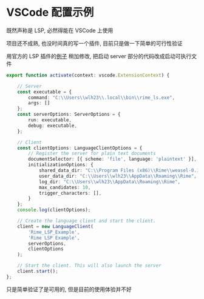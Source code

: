 # VSCode 配置示例

既然声称是 LSP, 必然得能在 VSCode 上使用

项目还不成熟, 也没时间真的写一个插件, 目前只是做一下简单的可行性验证

用官方的 LSP 插件的[例子](https://github.com/microsoft/vscode-extension-samples/tree/main/lsp-sample)
稍加修改, 把启动 server 部分的代码改成启动可执行文件

```typescript
export function activate(context: vscode.ExtensionContext) {

	// Server
	const executable = {
		command: "C:\\Users\\wlh23\\.local\\bin\\rime_ls.exe",
		args: []
	};
	const serverOptions: ServerOptions = {
		run: executable,
		debug: executable,
	};

	// Client
	const clientOptions: LanguageClientOptions = {
		// Register the server for plain text documents
		documentSelector: [{ scheme: 'file', language: 'plaintext' }],
		initializationOptions: {
			shared_data_dir: "C:\\Program Files (x86)\\Rime\\weasel-0.14.3\\data",
			user_data_dir: "C:\\Users\\wlh23\\AppData\\Roaming\\Rime",
			log_dir: "C:\\Users\\wlh23\\AppData\\Roaming\\Rime",
			max_candidates: 10,
			trigger_characters: [],
		}
	};
	console.log(clientOptions);

	// Create the language client and start the client.
	client = new LanguageClient(
		'Rime_LSP_Example',
		'Rime LSP Example',
		serverOptions,
		clientOptions
	);

	// Start the client. This will also launch the server
	client.start();
};
```

只是简单验证了是可用的, 但是目前的使用体验并不好

